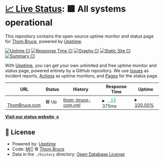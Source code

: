 # [📈 Live Status](https://status.thombruce.com): <!--live status--> **🟩 All systems operational**

This repository contains the open-source uptime monitor and status page for [Thom Bruce](https://thombruce.com/), powered by [Upptime](https://github.com/upptime/upptime).

[![Uptime CI](https://github.com/thombruce/status/workflows/Uptime%20CI/badge.svg)](https://github.com/thombruce/status/actions?query=workflow%3A%22Uptime+CI%22)
[![Response Time CI](https://github.com/thombruce/status/workflows/Response%20Time%20CI/badge.svg)](https://github.com/thombruce/status/actions?query=workflow%3A%22Response+Time+CI%22)
[![Graphs CI](https://github.com/thombruce/status/workflows/Graphs%20CI/badge.svg)](https://github.com/thombruce/status/actions?query=workflow%3A%22Graphs+CI%22)
[![Static Site CI](https://github.com/thombruce/status/workflows/Static%20Site%20CI/badge.svg)](https://github.com/thombruce/status/actions?query=workflow%3A%22Static+Site+CI%22)
[![Summary CI](https://github.com/thombruce/status/workflows/Summary%20CI/badge.svg)](https://github.com/thombruce/status/actions?query=workflow%3A%22Summary+CI%22)

With [Upptime](https://upptime.js.org), you can get your own unlimited and free uptime monitor and status page, powered entirely by a GitHub repository. We use [Issues](https://github.com/thombruce/status/issues) as incident reports, [Actions](https://github.com/thombruce/status/actions) as uptime monitors, and [Pages](https://status.thombruce.com) for the status page.

<!--start: status pages-->
<!-- This summary is generated by Upptime (https://github.com/upptime/upptime) -->
<!-- Do not edit this manually, your changes will be overwritten -->
<!-- prettier-ignore -->
| URL | Status | History | Response Time | Uptime |
| --- | ------ | ------- | ------------- | ------ |
| <img alt="" src="https://favicons.githubusercontent.com/thombruce.com" height="13"> [ThomBruce.com](https://thombruce.com) | 🟩 Up | [thom-bruce-com.yml](https://github.com/thombruce/status/commits/HEAD/history/thom-bruce-com.yml) | <details><summary><img alt="Response time graph" src="./graphs/thom-bruce-com/response-time-week.png" height="20"> 375ms</summary><br><a href="https://status.thombruce.com/history/thom-bruce-com"><img alt="Response time 196" src="https://img.shields.io/endpoint?url=https%3A%2F%2Fraw.githubusercontent.com%2Fthombruce%2Fstatus%2FHEAD%2Fapi%2Fthom-bruce-com%2Fresponse-time.json"></a><br><a href="https://status.thombruce.com/history/thom-bruce-com"><img alt="24-hour response time 215" src="https://img.shields.io/endpoint?url=https%3A%2F%2Fraw.githubusercontent.com%2Fthombruce%2Fstatus%2FHEAD%2Fapi%2Fthom-bruce-com%2Fresponse-time-day.json"></a><br><a href="https://status.thombruce.com/history/thom-bruce-com"><img alt="7-day response time 375" src="https://img.shields.io/endpoint?url=https%3A%2F%2Fraw.githubusercontent.com%2Fthombruce%2Fstatus%2FHEAD%2Fapi%2Fthom-bruce-com%2Fresponse-time-week.json"></a><br><a href="https://status.thombruce.com/history/thom-bruce-com"><img alt="30-day response time 172" src="https://img.shields.io/endpoint?url=https%3A%2F%2Fraw.githubusercontent.com%2Fthombruce%2Fstatus%2FHEAD%2Fapi%2Fthom-bruce-com%2Fresponse-time-month.json"></a><br><a href="https://status.thombruce.com/history/thom-bruce-com"><img alt="1-year response time 196" src="https://img.shields.io/endpoint?url=https%3A%2F%2Fraw.githubusercontent.com%2Fthombruce%2Fstatus%2FHEAD%2Fapi%2Fthom-bruce-com%2Fresponse-time-year.json"></a></details> | <details><summary><a href="https://status.thombruce.com/history/thom-bruce-com">100.00%</a></summary><a href="https://status.thombruce.com/history/thom-bruce-com"><img alt="All-time uptime 99.97%" src="https://img.shields.io/endpoint?url=https%3A%2F%2Fraw.githubusercontent.com%2Fthombruce%2Fstatus%2FHEAD%2Fapi%2Fthom-bruce-com%2Fuptime.json"></a><br><a href="https://status.thombruce.com/history/thom-bruce-com"><img alt="24-hour uptime 100.00%" src="https://img.shields.io/endpoint?url=https%3A%2F%2Fraw.githubusercontent.com%2Fthombruce%2Fstatus%2FHEAD%2Fapi%2Fthom-bruce-com%2Fuptime-day.json"></a><br><a href="https://status.thombruce.com/history/thom-bruce-com"><img alt="7-day uptime 100.00%" src="https://img.shields.io/endpoint?url=https%3A%2F%2Fraw.githubusercontent.com%2Fthombruce%2Fstatus%2FHEAD%2Fapi%2Fthom-bruce-com%2Fuptime-week.json"></a><br><a href="https://status.thombruce.com/history/thom-bruce-com"><img alt="30-day uptime 100.00%" src="https://img.shields.io/endpoint?url=https%3A%2F%2Fraw.githubusercontent.com%2Fthombruce%2Fstatus%2FHEAD%2Fapi%2Fthom-bruce-com%2Fuptime-month.json"></a><br><a href="https://status.thombruce.com/history/thom-bruce-com"><img alt="1-year uptime 99.97%" src="https://img.shields.io/endpoint?url=https%3A%2F%2Fraw.githubusercontent.com%2Fthombruce%2Fstatus%2FHEAD%2Fapi%2Fthom-bruce-com%2Fuptime-year.json"></a></details>

<!--end: status pages-->

[**Visit our status website →**](https://status.thombruce.com)

## 📄 License

- Powered by: [Upptime](https://github.com/upptime/upptime)
- Code: [MIT](./LICENSE) © [Thom Bruce](https://thombruce.com/)
- Data in the `./history` directory: [Open Database License](https://opendatacommons.org/licenses/odbl/1-0/)
